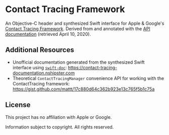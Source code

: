 # Contact Tracing Framework

An Objective-C header and synthesized Swift interface for Apple & Google's
[Contact Tracing Framework][privacy-preserving contact tracing].
Derived from and annotated with the
[API documentation][contact tracing framework documentation]
(retrieved April 10, 2020).

## Additional Resources

- Unofficial documentation generated from
  the synthesized Swift interface using [`swift-doc`][swift-doc]:
  https://contact-tracing-documentation.nshipster.com
- Theoretical `ContactTracingManager` convenience API
  for working with the ContactTracing framework:
  https://gist.github.com/mattt/17c880d64c362b923e13c765f5b1c75a

## License

This project has no affiliation with Apple or Google.

Information subject to copyright.
All rights reserved.

[privacy-preserving contact tracing]: https://www.apple.com/covid19/contacttracing
[contact tracing framework documentation]: https://covid19-static.cdn-apple.com/applications/covid19/current/static/contact-tracing/pdf/ContactTracing-FrameworkDocumentation.pdf
[swift-doc]: https://github.com/SwiftDocOrg/swift-doc
